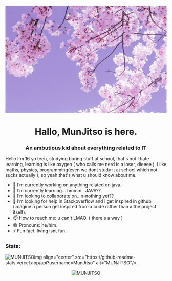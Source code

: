 ![](img/camille-villanueva-zsAPsRjzXRI-unsplash.jpg)
<h1 align="center">Hallo, MunJitso is here.</h1>
<h3 align="center">An ambutious kid about everything related to IT</h3>

Hello I'm 16 yo teen, studying boring stuff at school, that's not I hate learning, learning is like oxygen ( who calls me nerd is a loser, dieeee ), I like maths, physics, programming(even we dont study it at school which not sucks actually ), so yeah that's what u should know about me.

- 🔭 I’m currently working on anything related on java.
- 🌱 I’m currently learning... hmmm.. JAVA??
- 👯 I’m looking to collaborate on.. n-nothing yet??
- 🤔 I’m looking for help in Stackoverflow and i get inspired in github (imagine a person get inspired from a code rather than a the project itself).
- 📫 How to reach me: u can't LMAO. ( there's a way )
- 😄 Pronouns: he/him.
- ⚡ Fun fact: living isnt fun.
<h3 align="left">Stats: </h3>
<img align="left" src="https://github-readme-streak-stats.herokuapp.com/?user=MunJitso" alt="MUNJITSO"/>
img align="center" src="https://github-readme-stats.vercel.app/api?username=MunJitso"  alt="MUNJITSO"/>
<p align="center">
  <img align="center" src="https://github-readme-stats.vercel.app/api/top-langs?username=MunJitso&show_icons=true&locale=en&layout=compact"  alt="MUNJITSO"/>
</p>

